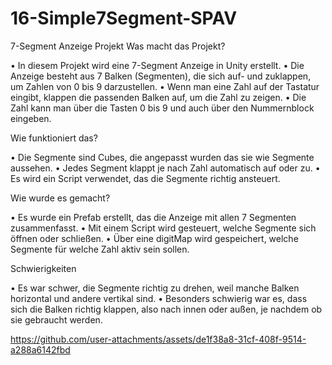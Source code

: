 # 16-Simple7Segment-SPAV

7-Segment Anzeige Projekt
  Was macht das Projekt?

•	In diesem Projekt wird eine 7-Segment Anzeige in Unity erstellt.
•	Die Anzeige besteht aus 7 Balken (Segmenten), die sich auf- und zuklappen, um Zahlen von 0 bis 9 darzustellen.
•	Wenn man eine Zahl auf der Tastatur eingibt, klappen die passenden Balken auf, um die Zahl zu zeigen.
•	Die Zahl kann man über die Tasten 0 bis 9 und auch über den Nummernblock eingeben.

   Wie funktioniert das?

•	Die Segmente sind Cubes, die angepasst wurden das sie wie Segmente aussehen.
•	Jedes Segment klappt je nach Zahl automatisch auf oder zu.
•	Es wird ein Script verwendet, das die Segmente richtig ansteuert.

   Wie wurde es gemacht?

•	Es wurde ein Prefab erstellt, das die Anzeige mit allen 7 Segmenten zusammenfasst.
•	Mit einem Script wird gesteuert, welche Segmente sich öffnen oder schließen.
•	Über eine digitMap wird gespeichert, welche Segmente für welche Zahl aktiv sein sollen.

   Schwierigkeiten

•	Es war schwer, die Segmente richtig zu drehen, weil manche Balken horizontal und andere vertikal sind.
•	Besonders schwierig war es, dass sich die Balken richtig klappen, also nach innen oder außen, je nachdem ob sie gebraucht werden.


https://github.com/user-attachments/assets/de1f38a8-31cf-408f-9514-a288a6142fbd

